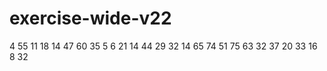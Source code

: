 # exercise-wide-v22
4
55
11
18
14
47
60
35
5
6
21
14
44
29
32
14
65
74
51
75
63
32
37
20
33
16
8
32
